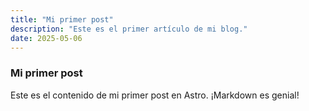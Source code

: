 ```yaml
---
title: "Mi primer post"
description: "Este es el primer artículo de mi blog."
date: 2025-05-06
---
```


### Mi primer post

Este es el contenido de mi primer post en Astro. ¡Markdown es genial!
